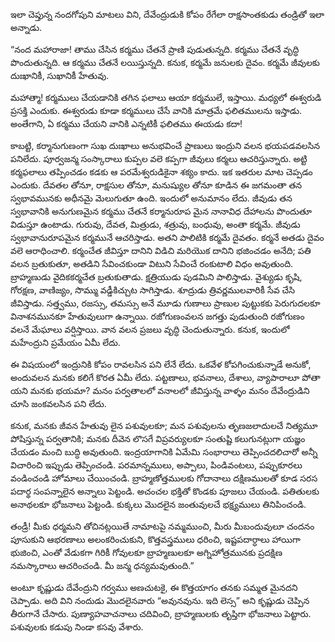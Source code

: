 ﻿ఇలా చెప్తున్న నందగోపుని మాటలు విని, దేవేంద్రుడుకి కోపం రేగేలా రాక్షసాంతకుడు తండ్రితో ఇలా అన్నాడు. 

“నంద మహారాజా! తాము చేసిన కర్మము చేతనే ప్రాణి పుడుతున్నది. కర్మము చేతనే వృద్ధి పొందుతున్నది. ఆ కర్మము చేతనే లయిస్తున్నది. కనుక, కర్మమే జనులకు దైవం. కర్మమే జీవులకు దుఃఖానికీ, సుఖానికీ హేతువు. 

మహాత్మా! కర్మములు చేయడానికి తగిన ఫలాలు ఆయా కర్మములే, ఇస్తాయి. మధ్యలో ఈశ్వరుడి ప్రసక్తి ఎందుకు. ఈశ్వరుడు కూడా కర్మములు చేసే వానికి మాత్రమే ఫలితములను ఇస్తాడు. అంతేగాని, ఏ కర్మము చేయని వానికి ఎన్నటికీ ఫలితము ఈయడు కదా! 

కాబట్టి, కర్మానుగుణంగా సుఖ దుఃఖాలు అనుభవించే ప్రాణులు ఇంద్రుని వలన భయపడవలసిన పనిలేదు. పూర్వజన్మ సంస్కారాలు కుప్పల వలె కప్పగా జీవులు కర్మలు ఆచరిస్తున్నారు. అట్టి కర్మఫలాలు తప్పించడం కడకు ఆ పరమేశ్వరుడికైనా శక్యం కాదు. ఇక ఇతరుల మాట చెప్పడం ఎందుకు. దేవతల తోనూ, రాక్షసుల తోనూ, మనుష్యుల తోనూ కూడిన ఈ జగమంతా తన స్వభావమునకు అధీనమై మెలుగుతూ ఉంది. ఇందులో అనుమానం లేదు. జీవుడు తన స్వభావానికి అనుగుణమైన కర్మము చేతనే కర్మానురూప మైన నానావిధ దేహాలను పొందుతూ విడుస్తూ ఉంటాడు. గురువు, దేవత, మిత్రుడు, శత్రువు, బంధువు, అంతా కర్మమే. జీవుడు స్వభావానురూపమైన కర్మమునే ఆచరిస్తాడు. అతని పాలిటికి కర్మమే దైవతం. కర్మనే అతడు దైవం వలె ఆరాధించాలి. కర్మంచేత జీవిస్తూ దానిని విడిచి మరియొక దానిని భజించడం అనేది; పతి వలన బ్రతుకుతూ, అతడిని సేవించకుండా విటుని సేవించే రంకుటాలి విధం అవుతుంది. బ్రాహ్మణుడు వైదికకర్మచేత బ్రతుకుతాడు. క్షత్రియుడు పుడమిని పాలిస్తాడు. వైశ్యుడు కృషి, గోరక్షణ, వాణిజ్యం, సొమ్ము వడ్డీకిచ్చుట సాగిస్తాడు. శూద్రుడు త్రివర్ణములవారికీ సేవ చేసి జీవిస్తాడు. సత్త్వము, రజస్సు, తమస్సు అనే మూడు గుణాలు ప్రాణుల పుట్టుకకు పెరుగుదలకూ వినాశనమునకూ హేతువులుగా ఉన్నాయి. రజోగుణంవలన జగత్తు పుడుతుంది రజోగుణం వలనే మేఘాలు వర్షిస్తాయి. వాన వలన ప్రజలు వృద్ధి చెందుతున్నారు. కనుక, ఇందులో మహేంద్రుని ప్రమేయం ఏమీ లేదు. 

ఈ విషయంలో ఇంద్రునికి కోపం రావలసిన పని లేనే లేదు. ఒకవేళ కోపగించుకున్నాడే అనుకో, అందువలన మనకు కలిగే కొరత ఏమీ లేదు. పట్టణాలు, భవనాలు, దేశాలు, వ్యాపారాలూ పోతా యని మనకు భయమా? మనం పర్వతాలలో వనాలలో జీవిస్తున్న వాళ్ళం మనం దేవేంద్రుడిని చూసి జంకవలసిన పని లేదు. 

కనుక, మనకు జీవన హేతువు లైన పశువులకూ; మన పశువులను తృణజలాదులచే నిత్యమూ పోషిస్తున్న పర్వతానికి; మనకు దీవెన లొసగే విప్రవర్యులకూ సంతుష్టి కలుగునట్లుగా యజ్ఞం చేయడం మంచి బుద్ధి అవుతుంది. ఇంద్రయాగానికి ఏమేమి సంభారాలు తెప్పించదలిచారో అన్నీ విచారించి ఇప్పుడు తెప్పించండి. పరమాన్నములు, అప్పాలు, పిండివంటలు, పప్పుకూరలు వండించండి హోమాలు చేయించండి. బ్రాహ్మణోత్తములకు గోదానాలు దక్షిణములతో కూడ సరస పదార్థ సంపన్నాలైన అన్నాలు పెట్టండి. అచంచల భక్తితో కొండకు పూజలు చేయండి. పతితులకు అనాథలకూ భోజనాలు పెట్టండి. కుక్కలు మొదలైన జంతువులచే భక్ష్యములు తినిపించండి. 

తండ్రీ! మీకు ధర్మమని తోచినట్లయితే నామాటపై నమ్మముంచి, మీరు మీబందువులూ చందనం పూసుకుని ఆభరణాలు అలంకరించుకుని, కొత్తవస్త్రములు ధరించి, ఇష్టపదార్ధాలు హాయిగా భుజించి, ఎంతో వేడుకగా గిరికీ గోవులకూ బ్రాహ్మణులకూ అగ్నిహోత్రమునకు ప్రదక్షిణ నమస్కారాలు ఆచరించండి. మీ జన్మ ధన్యమవుతుంది.” 

అంటూ కృష్ణుడు దేవేంద్రుని గర్వము అణచుటకై, ఈ కొత్తయాగం తనకు సమ్మత మైనదని చెప్పాడు. అది విని నందుడు మొదలైనవారు “అవునవును. ఇది లెస్స” అని కృష్ణుడు చెప్పిన తీరుగానే చేసారు. పుణ్యాహవాచనాలు చదివించి, బ్రాహ్మణులకు తృప్తిగా భోజనాలు పెట్టారు. పశువులకు కడుపు నిండా కసవు వేశారు. 

